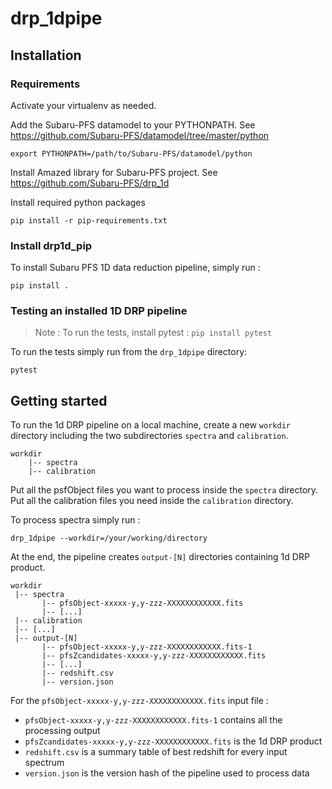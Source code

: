 # drp_1dpipe

## Installation

### Requirements

Activate your virtualenv as needed.

Add the Subaru-PFS datamodel to your PYTHONPATH. See https://github.com/Subaru-PFS/datamodel/tree/master/python

	export PYTHONPATH=/path/to/Subaru-PFS/datamodel/python

Install Amazed library for Subaru-PFS project. See https://github.com/Subaru-PFS/drp_1d

Install required python packages

	pip install -r pip-requirements.txt

### Install drp1d_pip

To install Subaru PFS 1D data reduction pipeline, simply run :

    pip install .

### Testing an installed 1D DRP pipeline

> Note : To run the tests, install pytest : `pip install pytest`

To run the tests simply run from the `drp_1dpipe` directory:

	pytest

## Getting started

To run the 1d DRP pipeline on a local machine, create a new `workdir` directory including the two subdirectories `spectra` and `calibration`.

	workdir
		|-- spectra
		|-- calibration

Put all the psfObject files you want to process inside the `spectra` directory.
Put all the calibration files you need inside the `calibration` directory.

To process spectra simply run :

	drp_1dpipe --workdir=/your/working/directory

At the end, the pipeline creates `output-[N]` directories containing 1d DRP product.

	workdir
	 |-- spectra
	       |-- pfsObject-xxxxx-y,y-zzz-XXXXXXXXXXXX.fits
	       |-- [...]
	 |-- calibration
	 |-- [...]
	 |-- output-[N]
	       |-- pfsObject-xxxxx-y,y-zzz-XXXXXXXXXXXX.fits-1
	       |-- pfsZcandidates-xxxxx-y,y-zzz-XXXXXXXXXXXX.fits
	       |-- [...]
	       |-- redshift.csv
	       |-- version.json

For the `pfsObject-xxxxx-y,y-zzz-XXXXXXXXXXXX.fits` input file :
* `pfsObject-xxxxx-y,y-zzz-XXXXXXXXXXXX.fits-1` contains all the processing output
* `pfsZcandidates-xxxxx-y,y-zzz-XXXXXXXXXXXX.fits` is the 1d DRP product
* `redshift.csv` is a summary table of best redshift for every input spectrum
* `version.json` is the version hash of the pipeline used to process data
